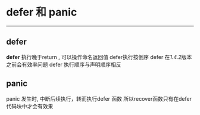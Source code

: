 # defer 和 panic
----

## defer

**defer** 执行晚于return , 可以操作命名返回值
defer执行按倒序
defer 在*1.4.2*版本之前会有效率问题
defer 执行顺序与声明顺序相反

## panic
panic 发生时, 中断后续执行，转而执行defer 函数
所以recover函数只有在defer代码块中才会有效果


